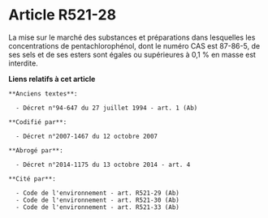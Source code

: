 # Article R521-28

La mise sur le marché des substances et préparations dans lesquelles les concentrations de pentachlorophénol, dont le numéro
CAS est 87-86-5, de ses sels et de ses esters sont égales ou supérieures à 0,1 % en masse est interdite.

**Liens relatifs à cet article**

	**Anciens textes**:

	  - Décret n°94-647 du 27 juillet 1994 - art. 1 (Ab)

	**Codifié par**:

	  - Décret n°2007-1467 du 12 octobre 2007

	**Abrogé par**:

	  - Décret n°2014-1175 du 13 octobre 2014 - art. 4

	**Cité par**:

	  - Code de l'environnement - art. R521-29 (Ab)
	  - Code de l'environnement - art. R521-30 (Ab)
	  - Code de l'environnement - art. R521-33 (Ab)
